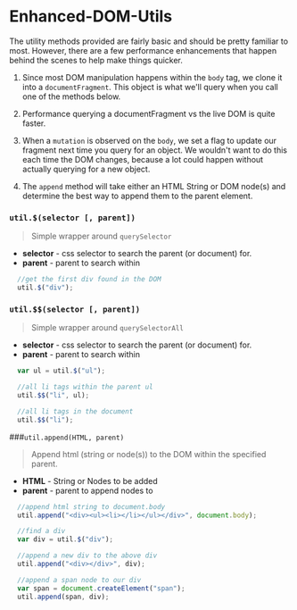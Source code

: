 Enhanced-DOM-Utils
==================

The utility methods provided are fairly basic and should be pretty familiar to
most. However, there are a few performance enhancements that happen behind the
scenes to help make things quicker.

1. Since most DOM manipulation happens within the `body` tag, we clone it into a
`documentFragment`. This object is what we'll query when you call one of the
methods below.

2. Performance querying a documentFragment vs the live DOM is quite faster.

3. When a `mutation` is observed on the `body`, we set a flag to update our
fragment next time you query for an object. We wouldn't want to do this each
time the DOM changes, because a lot could happen without actually querying for
a new object.

4. The `append` method will take either an HTML String or DOM node(s) and
determine the best way to append them to the parent element.


### `util.$(selector [, parent])`

> Simple wrapper around `querySelector`

-  **selector** - css selector to search the parent (or document) for.
-  **parent** - parent to search within

```javascript
  //get the first div found in the DOM
  util.$("div");
```

### `util.$$(selector [, parent])`

> Simple wrapper around `querySelectorAll`

-  **selector** - css selector to search the parent (or document) for.
-  **parent** - parent to search within

```javascript
  var ul = util.$("ul");

  //all li tags within the parent ul
  util.$$("li", ul);

  //all li tags in the document
  util.$$("li");
```

###`util.append(HTML, parent)`

> Append html (string or node(s)) to the DOM within the specified parent.

-  **HTML** - String or Nodes to be added
-  **parent** - parent to append nodes to

```javascript
  //append html string to document.body
  util.append("<div><ul><li></li></ul></div>", document.body);

  //find a div
  var div = util.$("div");

  //append a new div to the above div
  util.append("<div></div>", div);

  //append a span node to our div
  var span = document.createElement("span");
  util.append(span, div);

```

